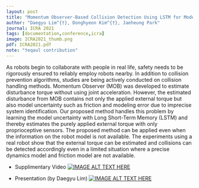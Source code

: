 ```yaml
---
layout: post
title: "Momentum Observer-Based Collision Detection Using LSTM for Model Uncertainty Learning"
author: "Daegyu Lim^{†}, Donghyeon Kim^{†}, Jaeheung Park"
journal: ICRA 2021
tags: [documentation,conference,icra]
image: ICRA2021_thumb.png
pdf: ICRA2021.pdf
note: "†eqaul contribution"
---
```

As robots begin to collaborate with people in real life, safety needs to be rigorously ensured to reliably employ robots nearby. In addition to collision prevention algorithms, studies are being actively conducted on collision handling methods. Momentum Observer (MOB) was developed to estimate disturbance torque without using joint acceleration. However, the estimated disturbance from MOB contains not only the applied external torque but also model uncertainty such as friction and modeling error due to imprecise system identification. Our proposed method handles this problem by learning the model uncertainty with Long Short-Term Memory (LSTM) and thereby estimates the purely applied external torque with only proprioceptive sensors. The proposed method can be applied even when the information on the robot model is not available. The experiments using a real robot show that the external torque can be estimated and collisions can be detected accordingly even in a limited situation where a precise dynamics model and friction model are not available.

- Supplimentary Video
[![IMAGE ALT TEXT HERE](http://img.youtube.com/vi/N1wEeLZaGRI/0.jpg)](http://www.youtube.com/watch?v=N1wEeLZaGRI)

- Presentation (by Daegyu Lim)
[![IMAGE ALT TEXT HERE](http://img.youtube.com/vi/oNoNPbfbe-Y/0.jpg)](http://www.youtube.com/watch?v=oNoNPbfbe-Y)
